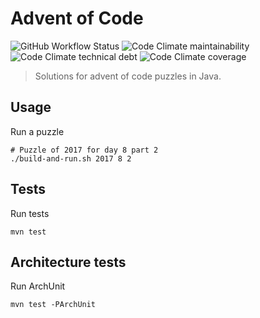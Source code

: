 # Advent of Code

![GitHub Workflow Status](https://img.shields.io/github/workflow/status/tilmanschweitzer/advent-of-code/Tests)
![Code Climate maintainability](https://img.shields.io/codeclimate/maintainability/tilmanschweitzer/advent-of-code)
![Code Climate technical debt](https://img.shields.io/codeclimate/tech-debt/tilmanschweitzer/advent-of-code)
![Code Climate coverage](https://img.shields.io/codeclimate/coverage/tilmanschweitzer/advent-of-code)

> Solutions for advent of code puzzles in Java.

## Usage

Run a puzzle

    # Puzzle of 2017 for day 8 part 2
    ./build-and-run.sh 2017 8 2


## Tests

Run tests

    mvn test

## Architecture tests

Run ArchUnit

    mvn test -PArchUnit
